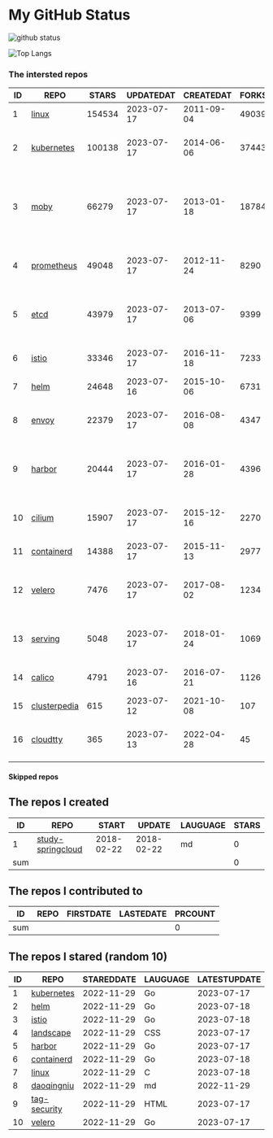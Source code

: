 # My GitHub Status

<img src="https://github-readme-stats-1.yihong0618.vercel.app/api?username=daoqingniu&show_icons=true&&&hide_title=true&count_private=true" alt="github status" />

![Top Langs](https://github-readme-stats-1.yihong0618.vercel.app/api/top-langs/?username=daoqingniu&layout=compact)

<!--START_SECTION:github_repos-->
### The intersted repos
| ID |                              REPO                               | STARS  | UPDATEDAT  | CREATEDAT  | FORKSCOUNT |                                              DESCRIPTIONS                                              |
|----|-----------------------------------------------------------------|--------|------------|------------|------------|--------------------------------------------------------------------------------------------------------|
|  1 | [linux](https://github.com/torvalds/linux)                      | 154534 | 2023-07-17 | 2011-09-04 |      49039 | Linux kernel source tree                                                                               |
|  2 | [kubernetes](https://github.com/kubernetes/kubernetes)          | 100138 | 2023-07-17 | 2014-06-06 |      37443 | Production-Grade Container Scheduling and Management                                                   |
|  3 | [moby](https://github.com/moby/moby)                            |  66279 | 2023-07-17 | 2013-01-18 |      18784 | Moby Project - a collaborative project for the container ecosystem to assemble container-based systems |
|  4 | [prometheus](https://github.com/prometheus/prometheus)          |  49048 | 2023-07-17 | 2012-11-24 |       8290 | The Prometheus monitoring system and time series database.                                             |
|  5 | [etcd](https://github.com/etcd-io/etcd)                         |  43979 | 2023-07-17 | 2013-07-06 |       9399 | Distributed reliable key-value store for the most critical data of a distributed system                |
|  6 | [istio](https://github.com/istio/istio)                         |  33346 | 2023-07-17 | 2016-11-18 |       7233 | Connect, secure, control, and observe services.                                                        |
|  7 | [helm](https://github.com/helm/helm)                            |  24648 | 2023-07-16 | 2015-10-06 |       6731 | The Kubernetes Package Manager                                                                         |
|  8 | [envoy](https://github.com/envoyproxy/envoy)                    |  22379 | 2023-07-17 | 2016-08-08 |       4347 | Cloud-native high-performance edge/middle/service proxy                                                |
|  9 | [harbor](https://github.com/goharbor/harbor)                    |  20444 | 2023-07-17 | 2016-01-28 |       4396 | An open source trusted cloud native registry project that stores, signs, and scans content.            |
| 10 | [cilium](https://github.com/cilium/cilium)                      |  15907 | 2023-07-17 | 2015-12-16 |       2270 | eBPF-based Networking, Security, and Observability                                                     |
| 11 | [containerd](https://github.com/containerd/containerd)          |  14388 | 2023-07-17 | 2015-11-13 |       2977 | An open and reliable container runtime                                                                 |
| 12 | [velero](https://github.com/vmware-tanzu/velero)                |   7476 | 2023-07-17 | 2017-08-02 |       1234 | Backup and migrate Kubernetes applications and their persistent volumes                                |
| 13 | [serving](https://github.com/knative/serving)                   |   5048 | 2023-07-17 | 2018-01-24 |       1069 | Kubernetes-based, scale-to-zero, request-driven compute                                                |
| 14 | [calico](https://github.com/projectcalico/calico)               |   4791 | 2023-07-16 | 2016-07-21 |       1126 | Cloud native networking and network security                                                           |
| 15 | [clusterpedia](https://github.com/clusterpedia-io/clusterpedia) |    615 | 2023-07-12 | 2021-10-08 |        107 | The Encyclopedia of Kubernetes clusters                                                                |
| 16 | [cloudtty](https://github.com/cloudtty/cloudtty)                |    365 | 2023-07-13 | 2022-04-28 |         45 | A Friendly Kubernetes CloudShell (Web Terminal) !                                                      |



#### Skipped repos
<!--END_SECTION:github_repos-->

<!--START_SECTION:my_github-->
## The repos I created
| ID  |                                 REPO                                 |   START    |   UPDATE   | LAUGUAGE | STARS |
|-----|----------------------------------------------------------------------|------------|------------|----------|-------|
|   1 | [study-springcloud](https://github.com/daoqingniu/study-springcloud) | 2018-02-22 | 2018-02-22 | md       |     0 |
| sum |                                                                      |            |            |          |     0 |

## The repos I contributed to
| ID  | REPO | FIRSTDATE | LASTEDATE | PRCOUNT |
|-----|------|-----------|-----------|---------|
| sum |      |           |           |       0 |

## The repos I stared (random 10)
| ID |                          REPO                          | STAREDDATE | LAUGUAGE | LATESTUPDATE |
|----|--------------------------------------------------------|------------|----------|--------------|
|  1 | [kubernetes](https://github.com/kubernetes/kubernetes) | 2022-11-29 | Go       | 2023-07-17   |
|  2 | [helm](https://github.com/helm/helm)                   | 2022-11-29 | Go       | 2023-07-18   |
|  3 | [istio](https://github.com/istio/istio)                | 2022-11-29 | Go       | 2023-07-18   |
|  4 | [landscape](https://github.com/cncf/landscape)         | 2022-11-29 | CSS      | 2023-07-17   |
|  5 | [harbor](https://github.com/goharbor/harbor)           | 2022-11-29 | Go       | 2023-07-17   |
|  6 | [containerd](https://github.com/containerd/containerd) | 2022-11-29 | Go       | 2023-07-18   |
|  7 | [linux](https://github.com/torvalds/linux)             | 2022-11-29 | C        | 2023-07-18   |
|  8 | [daoqingniu](https://github.com/daoqingniu/daoqingniu) | 2022-11-29 | md       | 2022-11-29   |
|  9 | [tag-security](https://github.com/cncf/tag-security)   | 2022-11-29 | HTML     | 2023-07-17   |
| 10 | [velero](https://github.com/vmware-tanzu/velero)       | 2022-11-29 | Go       | 2023-07-17   |

<!--END_SECTION:my_github-->
